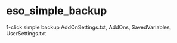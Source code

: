 # eso_simple_backup
1-click simple backup AddOnSettings.txt, AddOns, SavedVariables, UserSettings.txt
